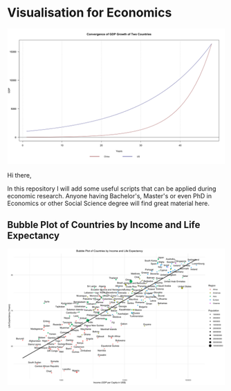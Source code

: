 # Visualisation for Economics
![](https://github.com/vladislavpyatnitskiy/econviz/blob/main/Plots/Convergence%20Plot.png?raw=true)

Hi there, 

In this repository I will add some useful scripts that can be applied during economic research. Anyone having Bachelor's, Master's or even PhD in Economics or other Social Science degree will find great material here.

## Bubble Plot of Countries by Income and Life Expectancy
![](https://github.com/vladislavpyatnitskiy/econviz/blob/main/Plots/Bubble%20Plot%20of%20World.png?raw=true)
